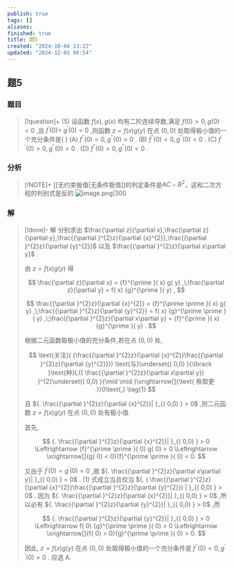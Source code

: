 ```yaml
---
publish: true
tags: []
aliases: 
finished: true
title: 题5
created: "2024-10-04 13:22"
updated: "2024-12-01 06:54"
---
```

## 题5
### 题目
> [!question]+
> (5) 设函数 $f( x) ,g( x)$ 均有二阶连续导数,满足 $f( 0)  > 0,g( 0)  < 0$ ,且 ${f}^{\prime }( 0)  =$ ${g}^{\prime }( 0)  = 0$ ,则函数 $z = f( x) g( y)$ 在点 $( {0,0})$ 处取得极小值的一个充分条件是( )
> (A) ${f}^{\prime \prime }( 0)  < 0,{g}^{\prime \prime }( 0)  > 0$ . 
> (B) ${f}^{\prime \prime }( 0)  < 0,{g}^{\prime \prime }( 0)  < 0$ .
> (C) ${f}^{\prime \prime }( 0)  > 0,{g}^{\prime \prime }( 0)  > 0$ . 
> (D) ${f}^{\prime \prime }( 0)  > 0,{g}^{\prime \prime }( 0)  < 0$ .
### 分析
> [!NOTE]+
> [[无约束极值|无条件极值]]的判定条件是$AC-B^{2}$，这和二次方程的判别式是反的
> ![image.png|300](https://img.hwenyi.live/202411012153745.webp)
### 解
> [!done]-
> 解 分别求出 $\frac{\partial z}{\partial x},\frac{\partial z}{\partial y},\frac{{\partial }^{2}z}{\partial {x}^{2}},\frac{{\partial }^{2}z}{\partial {y}^{2}}$ 以及 $\frac{{\partial }^{2}z}{\partial x\partial y}$ .
> 
> 由 $z = f( x) g( y)$ 得
> 
> $$
> \frac{\partial z}{\partial x} = {f}^{\prime }( x) g( y) ,\;\frac{\partial z}{\partial y} = f( x) {g}^{\prime }( y) ,
> $$
> 
> $$
> \frac{{\partial }^{2}z}{\partial {x}^{2}} = {f}^{\prime \prime }( x) g( y) ,\;\frac{{\partial }^{2}z}{\partial {y}^{2}} = f( x) {g}^{\prime \prime }( y) ,\;\frac{{\partial }^{2}z}{\partial x\partial y} = {f}^{\prime }( x) {g}^{\prime }( y) .
> $$
> 
> 根据二元函数取极小值的充分条件,若在点 $( {0,0})$ 处,
> 
> $$
> \text{关注}( {\frac{{\partial }^{2}z}{\partial {x}^{2}}\frac{{\partial }^{2}z}{\partial {y}^{2}}}) \text{与}\underset{( 0,0) }{\lbrack }\text{种}L{( \frac{{\partial }^{2}z}{\partial x\partial y}) }^{2}\underset{( 0,0) }{\mid  \mid  }\xrightarrow[]{\text{ 秩取更 }}0\text{,} \tag{1}
> $$
> 
> 且 ${. \frac{{\partial }^{2}z}{\partial {x}^{2}}| }_{( 0,0) } > 0$ ,则二元函数 $z = f( x) g( y)$ 在点 $( {0,0})$ 处有极小值.
> 
> 首先,
> 
> $$
> {. \frac{{\partial }^{2}z}{\partial {x}^{2}}| }_{( 0,0) } > 0 \Leftrightarrow  {f}^{\prime \prime }( 0) g( 0)  > 0 \Leftrightarrow  \xrightarrow[]{g( 0)  < 0}{f}^{\prime \prime }( 0)  < 0.
> $$
> 
> 又由于 ${f}^{\prime }( 0)  = {g}^{\prime }( 0)  = 0$ ,故 ${. \frac{{\partial }^{2}z}{\partial x\partial y}| }_{( 0,0) } = 0$ . (1) 式成立当且仅当 ${. ( \frac{{\partial }^{2}z}{\partial {x}^{2}}\frac{{\partial }^{2}z}{\partial {y}^{2}}) | }_{( 0,0) } > 0$ . 因为 ${. \frac{{\partial }^{2}z}{\partial {x}^{2}}| }_{( 0,0) } > 0$ ,所以必有 ${. \frac{{\partial }^{2}z}{\partial {y}^{2}}| }_{( 0,0) } > 0$ ,而
> 
> $$
> {. \frac{{\partial }^{2}z}{\partial {y}^{2}}| }_{( 0,0) } > 0 \Leftrightarrow  f( 0) {g}^{\prime \prime }( 0)  > 0 \Leftrightarrow  \xrightarrow[]{f( 0)  > 0}{g}^{\prime \prime }( 0)  > 0.
> $$
> 
> 因此, $z = f( x) g( y)$ 在点 $( {0,0})$ 处取得极小值的一个充分条件是 ${f}^{\prime \prime }( 0)  < 0,{g}^{\prime \prime }( 0)  > 0$ . 应选 A.